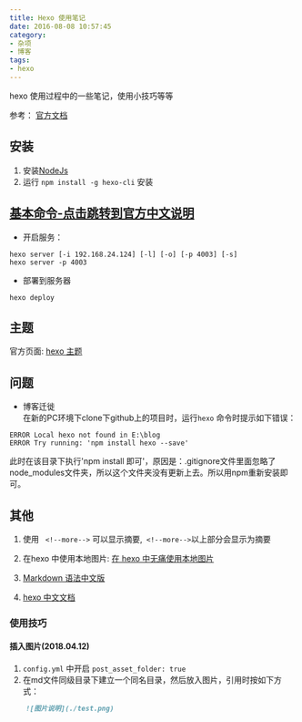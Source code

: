 ```yaml
---
title: Hexo 使用笔记
date: 2016-08-08 10:57:45
category: 
- 杂项
- 博客
tags:
- hexo
---
```


hexo 使用过程中的一些笔记，使用小技巧等等
<!--more-->

参考： [官方文档](https://hexo.io/zh-cn/docs/commands.html)

## 安装    
1. 安装[NodeJs](https://nodejs.org/zh-cn/)    
2. 运行    `npm install -g hexo-cli` 安装    

## [基本命令-点击跳转到官方中文说明](https://hexo.io/zh-cn/docs/commands.html)    
* 开启服务： 
```
hexo server [-i 192.168.24.124] [-l] [-o] [-p 4003] [-s]
hexo server -p 4003
```

* 部署到服务器    
```
hexo deploy
```

## 主题    
官方页面: [hexo 主题](https://hexo.io/themes/)


## 问题    
* 博客迁徙    
    在新的PC环境下clone下github上的项目时，运行`hexo` 命令时提示如下错误： 
```shell
ERROR Local hexo not found in E:\blog
ERROR Try running: 'npm install hexo --save'
```

此时在该目录下执行'npm install 即可'，原因是：.gitignore文件里面忽略了node_modules文件夹，所以这个文件夹没有更新上去。所以用npm重新安装即可。    

## 其他    

1. 使用 ``` <!--more-->``` 可以显示摘要,``` <!--more-->```以上部分会显示为摘要

2. 在hexo 中使用本地图片: [在 hexo 中无痛使用本地图片](http://www.tuicool.com/articles/umEBVfI)

3. [Markdown 语法中文版](http://www.appinn.com/markdown/)

4. [hexo 中文文档](https://hexo.io/zh-cn/docs/)


### 使用技巧
#### 插入图片(2018.04.12)    
1. `config.yml` 中开启 `post_asset_folder: true`
2. 在md文件同级目录下建立一个同名目录，然后放入图片，引用时按如下方式：    
  
```markdown    
    ![图片说明](./test.png)    
```    